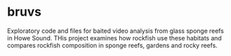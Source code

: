 # bruvs


Exploratory code and files for baited video analysis from glass sponge reefs in Howe Sound. THis project examines how rockfish use these habitats and compares rockfish composition in sponge reefs, gardens and rocky reefs. 